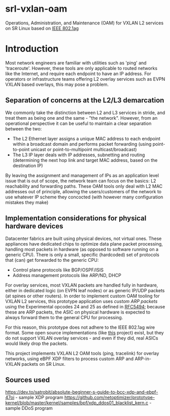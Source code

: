 # srl-vxlan-oam
Operations, Administration, and Maintenance (OAM) for VXLAN L2 services on SR Linux based on [IEEE 802.1ag](https://en.wikipedia.org/wiki/IEEE_802.1ag)

# Introduction
Most network engineers are familiar with utilities such as 'ping' and 'traceroute'. However, these tools are only applicable to routed networks like the Internet, and require each endpoint to have an IP address. For operators or infrastructure teams offering L2 overlay services such as EVPN VXLAN based overlays, this may pose a problem.

## Separation of concerns at the L2/L3 demarcation
We commonly take the distinction between L2 and L3 services in stride, and treat them as being one and the same - "the network". 
However, from an operational perspective it can be useful to maintain a clear separation between the two: 
* The L2 Ethernet layer assigns a unique MAC address to each endpoint within a broadcast domain and performs packet forwarding (using point-to-point unicast or point-to-multipoint multicast/broadcast)
* The L3 IP layer deals with IP addresses, subnetting and routing (determining the next hop link and target MAC address, based on the destination IP)

By leaving the assignment and management of IPs as an application level issue that is out of scope, the network team can focus on the basics: L2 reachability and forwarding paths. These OAM tools only deal with L2 MAC addresses out of principle, allowing the users/customers of the network to use whatever IP scheme they concocted (with however many configuration mistakes they make)

## Implementation considerations for physical hardware devices
Datacenter fabrics are built using physical devices, not virtual ones. These appliances have dedicated chips to optimize data plane packet processing, handling most packets in hardware (as opposed to software running on a generic CPU). There is only a small, specific (hardcoded) set of protocols that (can) get forwarded to the generic CPU:
* Control plane protocols like BGP/OSPF/ISIS
* Address management protocols like ARP/ND, DHCP

For overlay services, most VXLAN packets are handled fully in hardware, either in dedicated logic (on EVPN leaf nodes) or as generic IP/UDP packets (at spines or other routers). In order to implement custom OAM tooling for VXLAN L2 services, this prototype application uses *custom ARP packets* using the Experimental opcodes 24 and 25 as defined in [RFC5494](https://datatracker.ietf.org/doc/html/rfc5494); because these are ARP packets, the ASIC on physical hardware is expected to always forward them to the general CPU for processing.

For this reason, this prototype does not adhere to the IEEE 802.1ag wire format. Some open source implementations (like [this](https://github.com/vnrick/dot1ag-utils) project) exist, but they do not support VXLAN overlay services - and even if they did, real ASICs would likely drop the packets.

This project implements VXLAN L2 OAM tools (ping, tracelink) for overlay networks, using eBPF XDP filters to process custom ARP and ARP-in-VXLAN packets on SR Linux.

## Sources used

https://dev.to/satrobit/absolute-beginner-s-guide-to-bcc-xdp-and-ebpf-47oi - sample XDP program
https://github.com/netoptimizer/prototype-kernel/blob/master/kernel/samples/bpf/xdp_ddos01_blacklist_kern.c - sample DDoS program
